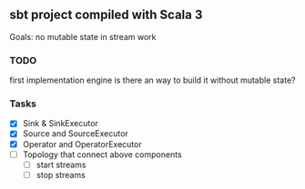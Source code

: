 ## sbt project compiled with Scala 3

Goals: no mutable state in stream work

### TODO

first implementation engine
is there an way to build it without mutable state?

### Tasks

- [x] Sink & SinkExecutor
- [x] Source and SourceExecutor
- [x] Operator and OperatorExecutor
- [ ] Topology that connect above components
    - [ ] start streams
    - [ ] stop streams